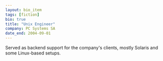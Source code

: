 ```yaml
---
layout: bio_item
tags: [fiction]
bio: true
title: "Unix Engineer"
company: PC Systems SA
date_end: 2004-09-01
---
```


Served as backend support for the company's clients, mostly Solaris and some
Linux-based setups.
